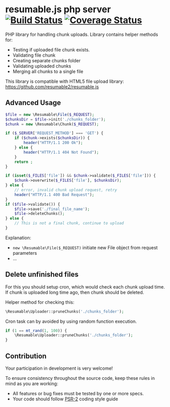 resumable.js php server [![Build Status](https://travis-ci.org/resumable2/resumable.js-php-server.png?branch=master)](https://travis-ci.org/resumable2/resumable.js-php-server) [![Coverage Status](https://coveralls.io/repos/resumable2/resumable.js-php-server/badge.png?branch=master)](https://coveralls.io/r/resumable2/resumable.js-php-server?branch=master)
=======================

PHP library for handling chunk uploads. Library contains helper methods for:
 * Testing if uploaded file chunk exists.
 * Validating file chunk
 * Creating separate chunks folder
 * Validating uploaded chunks
 * Merging all chunks to a single file

This library is compatible with HTML5 file upload library: https://github.com/resumable2/resumable.js

Advanced Usage
--------------

```php
$file = new \Resumable\File($_REQUEST);
$chunksDir = $file->init('./chunks_folder');
$chunk = new \Resumable\Chunk($_REQUEST);

if ($_SERVER['REQUEST_METHOD'] === 'GET') {
    if ($chunk->exists($chunksDir)) {
        header("HTTP/1.1 200 Ok");
    } else {
        header("HTTP/1.1 404 Not Found");
    }
    return ;
}

if (isset($_FILES['file']) && $chunk->validate($_FILES['file'])) {
    $chunk->overwrite($_FILES['file'], $chunksDir);
} else {
    // error, invalid chunk upload request, retry
    header("HTTP/1.1 400 Bad Request");
}
if ($file->validate()) {
    $file->save('./final_file_name');
    $file->deleteChunks();
} else {
    // This is not a final chunk, continue to upload
}
```
Explanation:
 - `new \Resumable\File($_REQUEST)` initiate new File object from request parameters
 - ...

Delete unfinished files
-----------------------

For this you should setup cron, which would check each chunk upload time.
If chunk is uploaded long time ago, then chunk should be deleted.

Helper method for checking this:
```php
\Resumable\Uploader::pruneChunks('./chunks_folder');
```

Cron task can by avoided by using random function execution.
```php
if (1 == mt_rand(1, 100)) {
    \Resumable\Uploader::pruneChunks('./chunks_folder');
}
```

Contribution
------------

Your participation in development is very welcome!

To ensure consistency throughout the source code, keep these rules in mind as you are working:
 * All features or bug fixes must be tested by one or more specs.
 * Your code should follow [PSR-2](https://github.com/php-fig/fig-standards/blob/master/accepted/PSR-2-coding-style-guide.md) coding style guide
